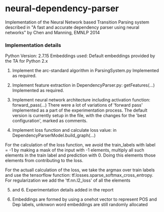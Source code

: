 # neural-dependency-parser
Implementation of the Neural Network based Transition Parsing system described in "A fast and accurate dependency parser using neural networks" by Chen and Manning, EMNLP 2014


### Implementation details

Python Version: 2.7.15
Embeddings used: Default embeddings provided by the TA for Python 2.x

1. Implement the arc-standard algorithm in ParsingSystem.py
Implemented as required. <br>
2. Implement feature extraction in DependencyParser.py: getFeatures(...)
Implemented as required. <br>
3. Implement neural network architecture including activation function: forward_pass(...)
There were a lot of variations of 'forward pass' implemented as a part of the experimentation process.
The default version is currently setup in the file, with the changes for the 'best configuration', marked as comments. <br>

4. Implement loss function and calculate loss value: in DependencyParserModel.build_graph(...)

For the calculation of the loss function, we avoid the train_labels with label = -1 by making a mask of the input with -1 elements,
multiply all such elements in  the train label and prediction with 0. Doing this elements those elements from contributing to the loss.

For the actuall calculation of the loss, we take the argmax over train labels and use the tensorflow function: tf.losses.sparse_softmax_cross_entropy. For regularization we add the 'tf.nn.l2_loss' of all the elements

5. and 6. Experimentation details added in the report

7. Embeddings are formed by using a onehot vector to represent POS and Dep labels, unknwon word embeddings are still randomly allocated